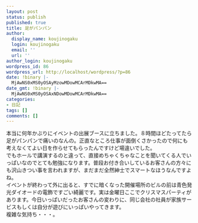 ```yaml
---
layout: post
status: publish
published: true
title: 足がパンパン
author:
  display_name: koujinogaku
  login: koujinogaku
  email: ''
  url: ''
author_login: koujinogaku
wordpress_id: 86
wordpress_url: http://localhost/wordpress/?p=86
date: !binary |-
  MjAwNS0xMS0yOSAyMzowMDowMCArMDkwMA==
date_gmt: !binary |-
  MjAwNS0xMS0yOSAxNDowMDowMCArMDkwMA==
categories:
- 日記
tags: []
comments: []
---
```

<p>本当に何年かぶりにイベントの出展ブースに立ちました。８時間ほどたってたら足がパンパンで痛いのなんの。正直なところ仕事が面倒くさかったので何にも考えなくてよい日を作らせてもらったんですけど場違いでした。<br />
でもホールで講演するのと違って、直接めちゃくちゃなことを聞いてくる人でいっぱいなのでとても勉強になります。普段お付き合いしているお客さんの方々にも沢山きつい事を言われますが、まだまだ全然紳士でスマートなほうなんですよね。<br />
イベントが終わって外に出ると、すでに暗くなった開催場所のビルの前は青色発光ダイオードの電飾ですごい綺麗です。実は金曜日ここでクリスマスパーティがあります。今日いっぱいだったお客さんの変わりに、同じ会社の社員が家族サービスもしくは自分が遊びにいっぱいやってきます。<br />
複雑な気持ち・・・。</p>
